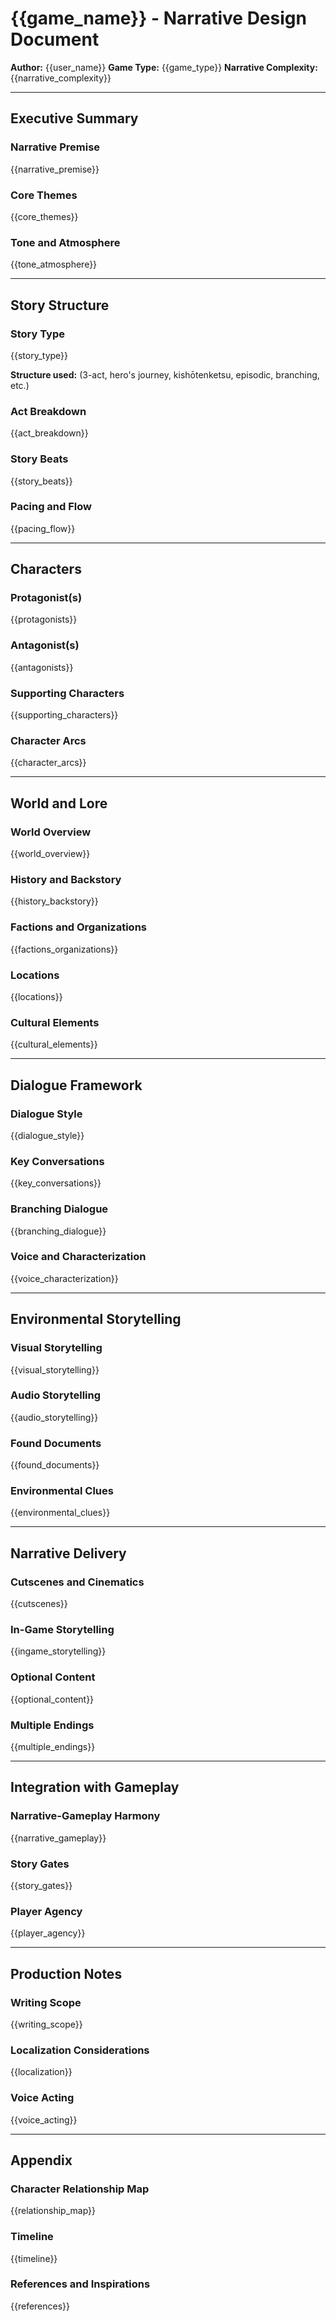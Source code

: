 # {{game_name}} - Narrative Design Document

**Author:** {{user_name}} **Game Type:** {{game_type}} **Narrative Complexity:**
{{narrative_complexity}}

---

## Executive Summary

### Narrative Premise

{{narrative_premise}}

### Core Themes

{{core_themes}}

### Tone and Atmosphere

{{tone_atmosphere}}

---

## Story Structure

### Story Type

{{story_type}}

**Structure used:** (3-act, hero's journey, kishōtenketsu, episodic, branching,
etc.)

### Act Breakdown

{{act_breakdown}}

### Story Beats

{{story_beats}}

### Pacing and Flow

{{pacing_flow}}

---

## Characters

### Protagonist(s)

{{protagonists}}

### Antagonist(s)

{{antagonists}}

### Supporting Characters

{{supporting_characters}}

### Character Arcs

{{character_arcs}}

---

## World and Lore

### World Overview

{{world_overview}}

### History and Backstory

{{history_backstory}}

### Factions and Organizations

{{factions_organizations}}

### Locations

{{locations}}

### Cultural Elements

{{cultural_elements}}

---

## Dialogue Framework

### Dialogue Style

{{dialogue_style}}

### Key Conversations

{{key_conversations}}

### Branching Dialogue

{{branching_dialogue}}

### Voice and Characterization

{{voice_characterization}}

---

## Environmental Storytelling

### Visual Storytelling

{{visual_storytelling}}

### Audio Storytelling

{{audio_storytelling}}

### Found Documents

{{found_documents}}

### Environmental Clues

{{environmental_clues}}

---

## Narrative Delivery

### Cutscenes and Cinematics

{{cutscenes}}

### In-Game Storytelling

{{ingame_storytelling}}

### Optional Content

{{optional_content}}

### Multiple Endings

{{multiple_endings}}

---

## Integration with Gameplay

### Narrative-Gameplay Harmony

{{narrative_gameplay}}

### Story Gates

{{story_gates}}

### Player Agency

{{player_agency}}

---

## Production Notes

### Writing Scope

{{writing_scope}}

### Localization Considerations

{{localization}}

### Voice Acting

{{voice_acting}}

---

## Appendix

### Character Relationship Map

{{relationship_map}}

### Timeline

{{timeline}}

### References and Inspirations

{{references}}
